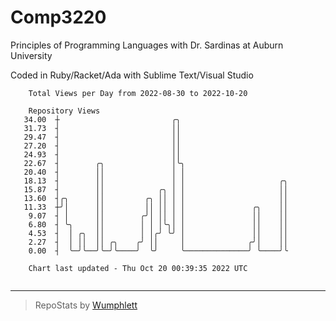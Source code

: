 # Comp3220

Principles of Programming Languages with Dr. Sardinas at Auburn University

Coded in Ruby/Racket/Ada with Sublime Text/Visual Studio

```
    Total Views per Day from 2022-08-30 to 2022-10-20

    Repository Views
   34.00  ┼                         ╭╮
   31.73  ┤                         ││
   29.47  ┤                         ││
   27.20  ┤                         ││
   24.93  ┤                         ││
   22.67  ┤        ╭╮               │╰╮
   20.40  ┤        ││               │ │
   18.13  ┤        ││               │ │                     ╭╮
   15.87  ┤        ││            ╭╮ │ │                     ││
   13.60  ┤╭╮      ││         ╭╮ ││ │ │                     ││
   11.33  ┼╯│      ││         ││ ││ │ │               ╭╮    ││
    9.07  ┤ │      ││        ╭╯│ ││ │ │               ││    ││
    6.80  ┤ ╰╮     ││        │ │ │╰╮│ │               ││    ││
    4.53  ┤  │ ╭╮  ││        │ │╭╯ ╰╯ │               ││    ││
    2.27  ┤  │ ││  ││ ╭╮    ╭╯ ││     │              ╭╯│    ││
    0.00  ┤  ╰─╯╰──╯╰─╯╰────╯  ╰╯     ╰──────────────╯ ╰────╯╰

    Chart last updated - Thu Oct 20 00:39:35 2022 UTC
    
```

---

> RepoStats by [Wumphlett](https://github.com/Wumphlett)
